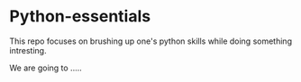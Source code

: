 # Python-essentials

This repo focuses on brushing up one's python skills while doing something intresting.

We are going to .....
